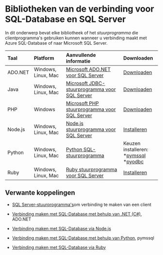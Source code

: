<properties
    pageTitle="Bibliotheken van de verbinding voor SQL-Database en SQL Server"
    description="Bevat de minimale versienummer voor elk stuurprogramma dat clientprogramma's kunt verbinding maken met Azure SQL-Database of Microsoft SQL Server. Een koppeling is opgegeven voor de versie-informatie over het stuurprogramma's die zijn vrijgegeven per de community in plaats van Microsoft."
    services="sql-database"
    documentationCenter=""
    authors="MightyPen"
    manager="jhubbard"
    editor="genemi"/>

<tags
    ms.service="sql-database"
    ms.workload="data-management"
    ms.tgt_pltfrm="na"
    ms.devlang="na"
    ms.topic="article"
    ms.date="10/01/2016"
    ms.author="genemi"/>

# <a name="connection-libraries-for-sql-database-and-sql-server"></a>Bibliotheken van de verbinding voor SQL-Database en SQL Server

In dit onderwerp bevat elke bibliotheek of het *stuurprogramma* die clientprogramma's gebruiken kunnen wanneer u verbinding maakt met Azure SQL-Database of naar Microsoft SQL Server.


| Taal | Platform | Aanvullende informatie | Downloaden |
| :-- | :-- | :-- | :-- |
| ADO.NET | Windows, Linux, Mac | [Microsoft ADO.NET voor SQL Server](http://msdn.microsoft.com/library/mt657768.aspx) | [Downloaden](https://msdn.microsoft.com/vstudio/aa496123.aspx) |
| Java | Windows, Linux, Mac | [Microsoft JDBC-stuurprogramma voor SQL Server](http://msdn.microsoft.com/library/mt484311.aspx) | [Downloaden](http://go.microsoft.com/fwlink/?LinkId=245496) |
| PHP | Windows | [Microsoft PHP stuurprogramma voor SQL Server](http://msdn.microsoft.com/library/dn865013.aspx) | [Downloaden](https://www.microsoft.com/download/details.aspx?id=20098) |
| Node.js | Windows, Linux, Mac | [Node.js stuurprogramma voor SQL Server](http://msdn.microsoft.com/library/mt652093.aspx) | [Installeren](https://msdn.microsoft.com/library/mt652094.aspx) |
| Python | Windows, Linux, Mac | [Python SQL-stuurprogramma](http://msdn.microsoft.com/library/mt652092.aspx) | Keuzen installeren: <br/> \*[pymssql](https://msdn.microsoft.com/library/mt694094.aspx) <br/> \*[pyodbc](http://msdn.microsoft.com/library/mt763257.aspx) |
| Ruby | Windows, Linux, Mac | [Ruby stuurprogramma voor SQL Server](http://msdn.microsoft.com/library/mt691981.aspx) | [Installeren](https://msdn.microsoft.com/library/mt711041.aspx) |


## <a name="related-links"></a>Verwante koppelingen

- [SQL Server-stuurprogramma's](http://msdn.microsoft.com/library/mt654049.aspx)om verbinding te maken van een client

- [Verbinding maken met SQL-Database met behulp van .NET (C#)](sql-database-develop-dotnet-simple.md), ADO.NET

- [Verbinding maken met SQL-Database via Node.js](sql-database-develop-nodejs-simple.md)

- [Verbinding maken met SQL-Database met behulp van Python](sql-database-develop-python-simple.md), pymssql

- [Verbinding maken met SQL-Database via Ruby](sql-database-develop-ruby-simple.md)
